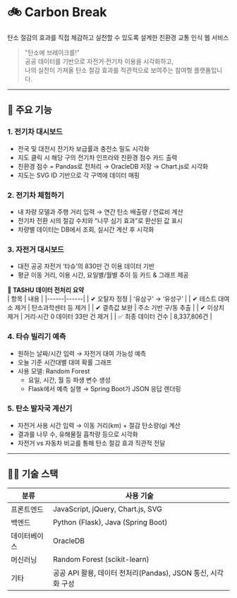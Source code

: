 # 🚲 Carbon Break  
탄소 절감의 효과를 직접 체감하고 실천할 수 있도록 설계한 친환경 교통 인식 웹 서비스  

> "탄소에 브레이크를!"  
> 공공 데이터를 기반으로 자전거·전기차 이용을 시각화하고,  
> 나의 실천이 가져올 탄소 절감 효과를 직관적으로 보여주는 참여형 플랫폼입니다.  

---

## 🌿 주요 기능  

### 1. 전기차 대시보드  
- 전국 및 대전시 전기차 보급률과 충전소 밀도 시각화  
- 지도 클릭 시 해당 구의 전기차 인프라와 친환경 점수 카드 출력  
- 친환경 점수 = Pandas로 전처리 → OracleDB 저장 → Chart.js로 시각화  
- 지도는 SVG ID 기반으로 각 구역에 데이터 매핑  

### 2. 전기차 체험하기  
- 내 차량 모델과 주행 거리 입력 → 연간 탄소 배출량 / 연료비 계산  
- 전기차 전환 시의 절감 수치와 “나무 심기 효과”로 환산된 값 표시  
- 차량별 데이터는 DB에서 조회, 실시간 계산 후 시각화  

### 3. 자전거 대시보드  
- 대전 공공 자전거 ‘타슈’의 830만 건 이용 데이터 기반  
- 평균 이동 거리, 이용 시간, 요일별/월별 추이 등 카드 & 그래프 제공  

**🧹 TASHU 데이터 전처리 요약**  
| 항목 | 내용 |
|------|------|
| ✔ 오탈자 정정 | ‘유삼구’ → ‘유성구’ |
| ✔ 테스트 대여소 제거 | 탄소과학센터 등 제거 |
| ✔ 결측값 보완 | 주소 기반 구/동 추출 |
| ✔ 이상치 제거 | 거리·시간 0 데이터 33만 건 제거 |
| ✅ 최종 데이터 건수 | 8,337,806건 |

### 4. 타슈 빌리기 예측  
- 원하는 날짜/시간 입력 → 자전거 대여 가능성 예측  
- 오늘 기준 시간대별 대여 확률 그래프  
- 사용 모델: Random Forest  
  - 요일, 시간, 월 등 파생 변수 생성  
  - Flask에서 예측 실행 → Spring Boot가 JSON 응답 렌더링  

### 5. 탄소 발자국 계산기  
- 자전거 사용 시간 입력 → 이동 거리(km) + 절감 탄소량(g) 계산  
- 결과를 나무 수, 유해물질 흡착량 등으로 시각화  
- 자전거 vs 자동차 비교를 통해 탄소 절감 효과 직관적 전달  

---

## 🧑‍💻 기술 스택  

| 분류       | 사용 기술 |
|------------|-----------|
| 프론트엔드 | JavaScript, jQuery, Chart.js, SVG |
| 백엔드     | Python (Flask), Java (Spring Boot) |
| 데이터베이스 | OracleDB |
| 머신러닝   | Random Forest (scikit-learn) |
| 기타       | 공공 API 활용, 데이터 전처리(Pandas), JSON 통신, 시각화 구성 |

